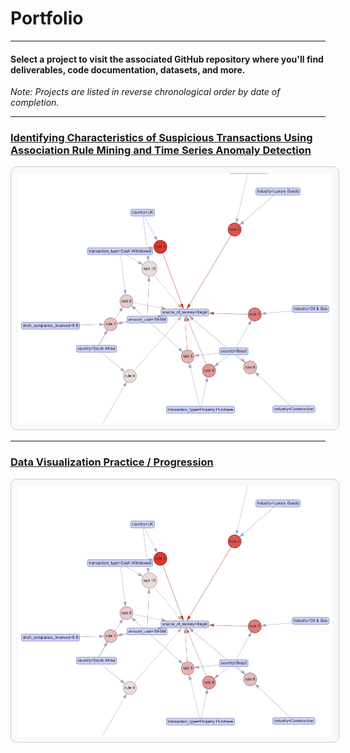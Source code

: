 # Portfolio

<hr>

#### Select a project to visit the associated GitHub repository where you'll find deliverables, code documentation, datasets, and more.
*Note: Projects are listed in reverse chronological order by date of completion.*

<hr>

### [Identifying Characteristics of Suspicious Transactions Using Association Rule Mining and Time Series Anomaly Detection](https://github.com/BryanJacobs02/info523-final-project)
<div style="text-align: center;">
  <a href="https://github.com/BryanJacobs02/info523-final-project">
    <img 
      src="assets/img/info_523_project_image.png" 
      alt="Project Image" 
      style="width: 750px; height: 400px; object-fit: cover; border: 1px solid #ccc; border-radius: 10px; background-color: #f9f9f9; padding: 10px;" 
    />
  </a>
</div>

<hr>

### [Data Visualization Practice / Progression](https://github.com/BryanJacobs02/data-visualization-assignments)
<div style="text-align: center;">
  <a href="https://github.com/BryanJacobs02/data-visualization-assignments">
    <img 
      src="assets/img/info_523_project_image.png" 
      alt="Project Image" 
      style="width: 750px; height: 400px; object-fit: cover; border: 1px solid #ccc; border-radius: 10px; background-color: #f9f9f9; padding: 10px;" 
    />
  </a>
</div>
